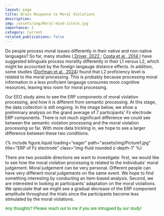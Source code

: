 ```yaml
---
layout: page
title: Brain Response to Moral Violations
description:
img: /assets/img/Moral-mind-istock.jpg
importance: 1
category: Current
related_publications: false
---
```


<p>Do people process moral issues differently in their native and non-native languages? So far, many studies (<a href="https://www.tandfonline.com/doi/full/10.1080/13670050.2020.1730763"> Driver, 2022 </a>; <a href= "https://journals.plos.org/plosone/article?id=10.1371/journal.pone.0094842"> Costa et al., 2014 </a>) have suggested bilinguals process morality differently in their L1 versus L2, which might be accounted by the foreign langauge distance effects.  In addition, some studies (<a href="https://www.cambridge.org/core/journals/bilingualism-language-and-cognition/article/bilinguals-on-the-footbridge-the-role-of-foreignlanguage-proficiency-in-moral-decision-making/C7A25FAC773BB8C2B5EA127CAA250DAB">Dorfman et al., 2024</a>) found that L2 proficiency level is related to the moral processing. This is probably because processing moral information in a less proficient langauge consumes more cognitive resources, leaving less room for moral processing. </p>

<p>Our EEG study aims to see the ERP components of moral violation processing, and how it is different from semantic processing. At this stage, the data collection is still ongoing. In the image below, we show a preliminary analysis on the grand average of 7 participants' Fz electrode ERP components. There is not much significant difference we could see between the semantic violation processing and the moral violation processing so far. With more data trickling in, we hope to see a larger difference between these two conditions.</p>

<div class="row">
    <div class="col-sm mt-3 mt-md-0">
        {% include figure.liquid loading="eager" path="assets/img/Picture1.jpg" title="ERP of Fz electrode" class="img-fluid rounded z-depth-1" %}
    </div>
</div>

<p>There are two possible directions we want to investigate: first, we would like to see how the moral violation processing is related to the individuals' moral judgement. Moral judgement can be very personal. Different people can have very different moral judgements on the same event. We hope to find something interesting by conducting an item-based analysis. Second, we are interested in looking at participants’ adaptation on the moral violations. We speculate that we might see a gradual decrease of the ERP component amplitude throughout the trials since the participants become less stimulated by the moral violations. </p>

<p style="color: green; font-family: Arial, sans-serif;"> Any thoughts? Pleaee reach out to me if you are intrugued by our study!</p>
